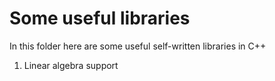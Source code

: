 # Some useful libraries

In this folder here are some useful self-written libraries in C++

1. Linear algebra support